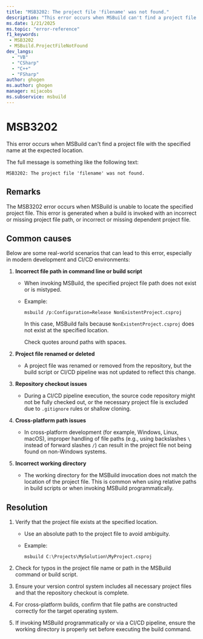 ```yaml
---
title: "MSB3202: The project file 'filename' was not found."
description: "This error occurs when MSBuild can't find a project file with the specified name at the expected location."
ms.date: 1/21/2025
ms.topic: "error-reference"
f1_keywords:
 - MSB3202
 - MSBuild.ProjectFileNotFound
dev_langs:
  - "VB"
  - "CSharp"
  - "C++"
  - "FSharp"
author: ghogen
ms.author: ghogen
manager: mijacobs
ms.subservice: msbuild
---
```

# MSB3202

This error occurs when MSBuild can't find a project file with the specified name at the expected location.

The full message is something like the following text:

```output
MSB3202: The project file 'filename' was not found.
```

## Remarks

The MSB3202 error occurs when MSBuild is unable to locate the specified project file. This error is generated when a build is invoked with an incorrect or missing project file path, or incorrect or missing dependent project file.

## Common causes

Below are some real-world scenarios that can lead to this error, especially in modern development and CI/CD environments:

1. **Incorrect file path in command line or build script**
   - When invoking MSBuild, the specified project file path does not exist or is mistyped.
   - Example:

     `msbuild /p:Configuration=Release NonExistentProject.csproj`

     In this case, MSBuild fails because `NonExistentProject.csproj` does not exist at the specified location.

     Check quotes around paths with spaces.

2. **Project file renamed or deleted**
   - A project file was renamed or removed from the repository, but the build script or CI/CD pipeline was not updated to reflect this change.

3. **Repository checkout issues**
   - During a CI/CD pipeline execution, the source code repository might not be fully checked out, or the necessary project file is excluded due to `.gitignore` rules or shallow cloning.

4. **Cross-platform path issues**
   - In cross-platform development (for example, Windows, Linux, macOS), improper handling of file paths (e.g., using backslashes `\` instead of forward slashes `/`) can result in the project file not being found on non-Windows systems.

5. **Incorrect working directory**
   - The working directory for the MSBuild invocation does not match the location of the project file. This is common when using relative paths in build scripts or when invoking MSBuild programmatically.

## Resolution

1. Verify that the project file exists at the specified location.
   - Use an absolute path to the project file to avoid ambiguity.
   - Example:

     `msbuild C:\Projects\MySolution\MyProject.csproj`

2. Check for typos in the project file name or path in the MSBuild command or build script.

3. Ensure your version control system includes all necessary project files and that the repository checkout is complete.

4. For cross-platform builds, confirm that file paths are constructed correctly for the target operating system.

5. If invoking MSBuild programmatically or via a CI/CD pipeline, ensure the working directory is properly set before executing the build command.

